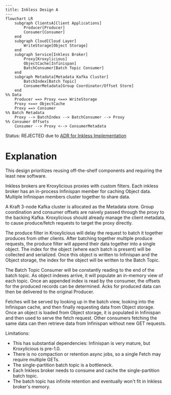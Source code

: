 ```mermaid
---
title: Inkless Design A
---
flowchart LR
    subgraph ClientsA[Client Applications]
        Producer[Producer]
        Consumer[Consumer]
    end
    subgraph Cloud[Cloud Layer]
        WriteStorage[Object Storage]
    end
    subgraph Service[Inkless Broker]
        Proxy[Kroxylicious]
        ObjectCache[Infinispan]
        BatchConsumer[Batch Topic Consumer]
    end
    subgraph Metadata[Metadata Kafka Cluster]
        BatchIndex[Batch Topic]
        ConsumerMetadata[Group Coordinator/Offset Store]
    end
%% Data
    Producer ==> Proxy <==> WriteStorage
    Proxy <==> ObjectCache
    Proxy ==> Consumer
%% Batch Metadata
    Proxy --> BatchIndex --> BatchConsumer --> Proxy
%% Consumer Offsets
    Consumer --> Proxy <--> ConsumerMetadata
```

Status: REJECTED due to [ADR for Inkless Implementation](ADR-InklessImplementation.md)

# Explanation

This design prioritizes reusing off-the-shelf components and requiring the least new software.

Inkless brokers are Kroxylicious proxies with custom filters.
Each inkless broker has an in-process Infinispan member for caching Object data.
Multiple Infinispan members cluster together to share data.

A Kraft 3-node Kafka cluster is allocated as the Metadata store.
Group coordination and consumer offsets are naively passed through the proxy to the backing Kafka.
Kroxylicious should already manage the client metadata, to cause produce/fetch requests to target the proxy directly.

The produce filter in Kroxylicious will delay the request to batch it together produces from other clients.
After batching together multiple produce requests, the produce filter will append their data together into a single object.
The index for the object (where each batch is present) will be collected and serialized.
Once this object is written to Infinispan and the Object storage, the index for the object will be written to the Batch Topic.

The Batch Topic Consumer will be constantly reading to the end of the batch topic.
As object indexes arrive, it will populate an in-memory view of each topic.
Once an appended index is read by the consumer, the offsets for the produced records can be determined.
Acks for produced data can then be delivered to the original Producer.

Fetches will be served by looking up in the batch view, looking into the Infinispan cache, and then finally requesting data from Object storage.
Once an object is loaded from Object storage, it is populated in Infinispan and then used to serve the fetch request.
Other consumers fetching the same data can then retrieve data from Infinispan without new GET requests.

Limitations:
* This has substantial dependencies: Infinispan is very mature, but Kroxylicious is pre-1.0.
* There is no compaction or retention async jobs, so a single Fetch may require multiple GETs.
* The single-partition batch topic is a bottleneck.
* Each Inkless broker needs to consume and cache the single-partition batch topic.
* The batch topic has infinite retention and eventually won't fit in Inkless broker's memory.
